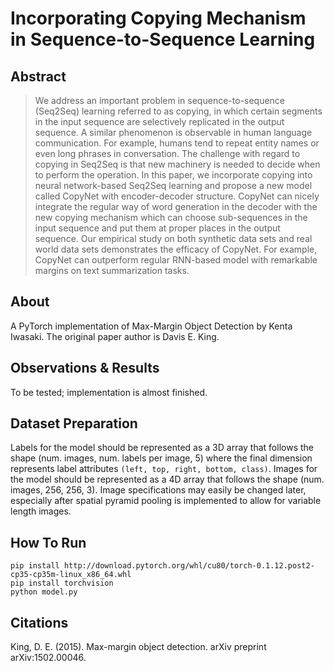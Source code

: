 # Incorporating Copying Mechanism in Sequence-to-Sequence Learning

## Abstract

> We address an important problem in sequence-to-sequence (Seq2Seq) learning referred to as copying, in which certain segments in the input sequence are selectively replicated in the output sequence. A similar phenomenon is observable in human language communication. For example, humans tend to repeat entity names or even long phrases in conversation. The challenge with regard to copying in Seq2Seq is that new machinery is needed to decide when to perform the operation. In this paper, we incorporate copying into neural network-based Seq2Seq learning and propose a new model called CopyNet with encoder-decoder structure. CopyNet can nicely integrate the regular way of word generation in the decoder with the new copying mechanism which can choose sub-sequences in the input sequence and put them at proper places in the output sequence. Our empirical study on both synthetic data sets and real world data sets demonstrates the efficacy of CopyNet. For example, CopyNet can outperform regular RNN-based model with remarkable margins on text summarization tasks.

## About

A PyTorch implementation of Max-Margin Object Detection by Kenta Iwasaki. The original paper author is Davis E. King.

## Observations & Results

To be tested; implementation is almost finished.

## Dataset Preparation

Labels for the model should be represented as a 3D array that follows the shape (num. images, num. labels per image, 5) where the final dimension represents label attributes `(left, top, right, bottom, class)`.
Images for the model should be represented as a 4D array that follows the shape (num. images, 256, 256, 3). Image specifications may easily be changed later, especially after spatial pyramid pooling is implemented to allow for variable length images.

## How To Run

```
pip install http://download.pytorch.org/whl/cu80/torch-0.1.12.post2-cp35-cp35m-linux_x86_64.whl
pip install torchvision
python model.py
```

## Citations

King, D. E. (2015). Max-margin object detection. arXiv preprint arXiv:1502.00046.
